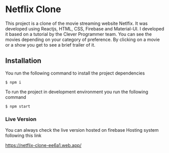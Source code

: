 # Netflix Clone

This project is a clone of the movie streaming website Netlfix. It was developed using Reactjs, HTML, CSS, Firebase and Material-UI. I developed it based on a tutorial by the Clever Programmer team. You can see the movies depending on your category of preference. By clicking on a movie or a show you get to see a brief trailer of it.

## Installation

You run the following command to install the project dependencies

```
$ npm i
```

To run the project in development environment you run the following command

```
$ npm start
```
### Live Version

You can always check the live version hosted on firebase Hosting system following this link

https://netflix-clone-ee6a1.web.app/
